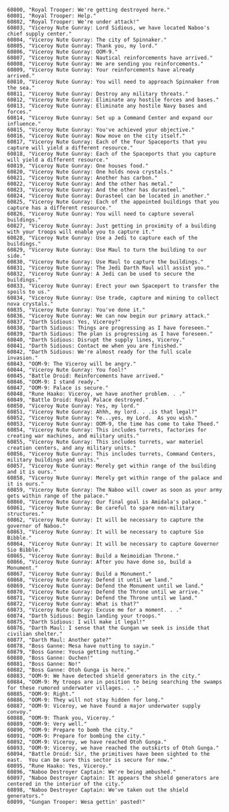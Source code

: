 ﻿```text
60800, "Royal Trooper: We're getting destroyed here."
60801, "Royal Trooper: Help."
60802, "Royal Trooper: We're under attack!"
60803, "Viceroy Nute Gunray: Lord Sidious, we have located Naboo's chief supply center."
60804, "Viceroy Nute Gunray: The city of Spinnaker."
60805, "Viceroy Nute Gunray: Thank you, my lord."
60806, "Viceroy Nute Gunray: OOM-9."
60807, "Viceroy Nute Gunray: Nautical reinforcements have arrived."
60808, "Viceroy Nute Gunray: We are sending you reinforcements."
60809, "Viceroy Nute Gunray: Your reinforcements have already arrived."
60810, "Viceroy Nute Gunray: You will need to approach Spinnaker from the sea."
60811, "Viceroy Nute Gunray: Destroy any military threats."
60812, "Viceroy Nute Gunray: Eliminate any hostile forces and bases."
60813, "Viceroy Nute Gunray: Eliminate any hostile Navy bases and forces."
60814, "Viceroy Nute Gunray: Set up a Command Center and expand our influence."
60815, "Viceroy Nute Gunray: You've achieved your objective."
60816, "Viceroy Nute Gunray: Now move on the city itself."
60817, "Viceroy Nute Gunray: Each of the four Spaceports that you capture will yield a different resource."
60818, "Viceroy Nute Gunray: Each of the Spaceports that you capture will yield a different resource."
60819, "Viceroy Nute Gunray: One houses food."
60820, "Viceroy Nute Gunray: One holds nova crystals."
60821, "Viceroy Nute Gunray: Another has carbon."
60822, "Viceroy Nute Gunray: And the other has metal."
60823, "Viceroy Nute Gunray: And the other has durasteel."
60824, "Viceroy Nute Gunray: Durasteel can be located in another."
60825, "Viceroy Nute Gunray: Each of the appointed buildings that you capture has a different resource."
60826, "Viceroy Nute Gunray: You will need to capture several buildings."
60827, "Viceroy Nute Gunray: Just getting in proximity of a building with your troops will enable you to capture it."
60828, "Viceroy Nute Gunray: Use a Jedi to capture each of the buildings."
60829, "Viceroy Nute Gunray: Use Maul to turn the building to our side."
60830, "Viceroy Nute Gunray: Use Maul to capture the buildings."
60831, "Viceroy Nute Gunray: The Jedi Darth Maul will assist you."
60832, "Viceroy Nute Gunray: A Jedi can be used to secure the buildings."
60833, "Viceroy Nute Gunray: Erect your own Spaceport to transfer the spoils to us."
60834, "Viceroy Nute Gunray: Use trade, capture and mining to collect nova crystals."
60835, "Viceroy Nute Gunray: You've done it."
60836, "Viceroy Nute Gunray: We can now begin our primary attack."
60837, "Darth Sidious: Yes, Viceroy?"
60838, "Darth Sidious: Things are progressing as I have foreseen."
60839, "Darth Sidious: The plan is progressing as I have foreseen."
60840, "Darth Sidious: Disrupt the supply lines, Viceroy."
60841, "Darth Sidious: Contact me when you are finished."
60842, "Darth Sidious: We're almost ready for the full scale invasion."
60843, "OOM-9: The Viceroy will be angry."
60844, "Viceroy Nute Gunray: You fool!"
60845, "Battle Droid: Reinforcements have arrived."
60846, "OOM-9: I stand ready."
60847, "OOM-9: Palace is secure."
60848, "Rune Haako: Viceroy, we have another problem. . ."
60849, "Battle Droid: Royal Palace destroyed."
60850, "Viceroy Nute Gunray: Yes, my lord."
60851, "Viceroy Nute Gunray: Ahhh, my lord. . .is that legal?"
60852, "Viceroy Nute Gunray: Ye...yes, my Lord.  As you wish."
60853, "Viceroy Nute Gunray: OOM-9, the time has come to take Theed."
60854, "Viceroy Nute Gunray: This includes turrets, factories for creating war machines, and military units."
60855, "Viceroy Nute Gunray: This includes turrets, war materiel creation centers, and any military units."
60856, "Viceroy Nute Gunray: This includes turrets, Command Centers, military buildings and units."
60857, "Viceroy Nute Gunray: Merely get within range of the building and it is ours."
60858, "Viceroy Nute Gunray: Merely get within range of the palace and it is ours."
60859, "Viceroy Nute Gunray: The Naboo will cower as soon as your army gets within range of the palace."
60860, "Viceroy Nute Gunray: Our final goal is Amidala's palace."
60861, "Viceroy Nute Gunray: Be careful to spare non-military structures."
60862, "Viceroy Nute Gunray: It will be necessary to capture the governor of Naboo."
60863, "Viceroy Nute Gunray: It will be necessary to capture Sio Bibble."
60864, "Viceroy Nute Gunray: It will be necessary to capture Governor Sio Bibble."
60865, "Viceroy Nute Gunray: Build a Neimoidian Throne."
60866, "Viceroy Nute Gunray: After you have done so, build a Monument."
60867, "Viceroy Nute Gunray: Build a Monument."
60868, "Viceroy Nute Gunray: Defend it until we land."
60869, "Viceroy Nute Gunray: Defend the Monument until we land."
60870, "Viceroy Nute Gunray: Defend the Throne until we arrive."
60871, "Viceroy Nute Gunray: Defend the Throne until we land."
60872, "Viceroy Nute Gunray: What is that?"
60873, "Viceroy Nute Gunray: Excuse me for a moment. . ."
60874, "Darth Sidious: Begin landing your troops."
60875, "Darth Sidious: I will make it legal!"
60876, "Darth Maul: I sense that the Gungan we seek is inside that civilian shelter."
60877, "Darth Maul: Another gate?"
60878, "Boss Ganne: Mesa have nutting to sayin."
60879, "Boss Ganne: Yousa getting nutting."
60880, "Boss Ganne: Ouchen!"
60881, "Boss Ganne: No!"
60882, "Boss Ganne: Otoh Gunga is here."
60883, "OOM-9: We have detected shield generators in the city."
60884, "OOM-9: My troops are in position to being searching the swamps for these rumored underwater villages. . ."
60885, "OOM-9: Right."
60886, "OOM-9: They will not stay hidden for long."
60887, "OOM-9: Viceroy, we have found a major underwater supply convoy."
60888, "OOM-9: Thank you, Viceroy."
60889, "OOM-9: Very well."
60890, "OOM-9: Prepare to bomb the city."
60891, "OOM-9: Prepare for bombing the city."
60892, "OOM-9: Viceroy, we have reached Otoh Gunga."
60893, "OOM-9: Viceroy, we have reached the outskirts of Otoh Gunga."
60894, "Battle Droid: Sir, the primitives have been sighted to the east.  You can be sure this sector is secure for now."
60895, "Rune Haako: Yes, Viceroy."
60896, "Naboo Destroyer Captain: We're being ambushed."
60897, "Naboo Destroyer Captain: It appears the shield generators are centered in the interior of the city."
60898, "Naboo Destroyer Captain: We've taken out the shield generators."
60899, "Gungan Trooper: Wesa gettin' pasted!"
```